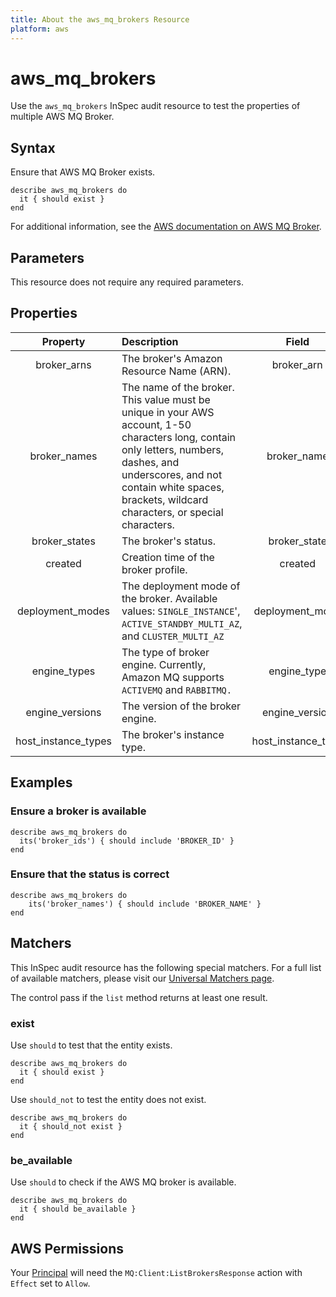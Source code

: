 ```yaml
---
title: About the aws_mq_brokers Resource
platform: aws
---
```


# aws\_mq\_brokers

Use the `aws_mq_brokers` InSpec audit resource to test the properties of multiple AWS MQ Broker.

## Syntax

Ensure that AWS MQ Broker exists.

    describe aws_mq_brokers do
      it { should exist }
    end

For additional information, see the [AWS documentation on AWS MQ Broker](https://docs.aws.amazon.com/AWSCloudFormation/latest/UserGuide/aws-resource-amazonmq-broker.html).

## Parameters

This resource does not require any required parameters.

## Properties

| Property | Description| Field |
| :---: | :--- | :---: |
| broker_arns         | The broker's Amazon Resource Name (ARN).                                  | broker_arn        |
| broker_names        | The name of the broker. This value must be unique in your AWS account, 1-50 characters long, contain only letters, numbers, dashes, and underscores, and not contain white spaces, brackets, wildcard characters, or special characters.           | broker_name |
| broker_states       | The broker's status.                                                      | broker_state      |
| created             | Creation time of the broker profile.                                      | created |
| deployment_modes    | The deployment mode of the broker. Available values: `SINGLE_INSTANCE`', `ACTIVE_STANDBY_MULTI_AZ`, and `CLUSTER_MULTI_AZ`    | deployment_mode |
| engine_types        | The type of broker engine. Currently, Amazon MQ supports `ACTIVEMQ` and `RABBITMQ.` | engine_type |
| engine_versions     | The version of the broker engine.                                         | engine_version |
| host_instance_types | The broker's instance type.                                               | host_instance_type |

## Examples

### Ensure a broker is available

    describe aws_mq_brokers do
      its('broker_ids') { should include 'BROKER_ID' }
    end

### Ensure that the status is correct

    describe aws_mq_brokers do
        its('broker_names') { should include 'BROKER_NAME' }
    end

## Matchers

This InSpec audit resource has the following special matchers. For a full list of available matchers, please visit our [Universal Matchers page](https://www.inspec.io/docs/reference/matchers/).

The control pass if the `list` method returns at least one result.

### exist

Use `should` to test that the entity exists.

    describe aws_mq_brokers do
      it { should exist }
    end

Use `should_not` to test the entity does not exist.

    describe aws_mq_brokers do
      it { should_not exist }
    end

### be_available

Use `should` to check if the AWS MQ broker is available.

    describe aws_mq_brokers do
      it { should be_available }
    end

## AWS Permissions

Your [Principal](https://docs.aws.amazon.com/IAM/latest/UserGuide/intro-structure.html#intro-structure-principal) will need the `MQ:Client:ListBrokersResponse` action with `Effect` set to `Allow`.
